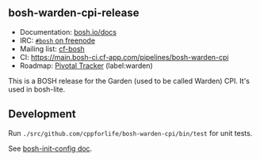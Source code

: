 ## bosh-warden-cpi-release

* Documentation: [bosh.io/docs](https://bosh.io/docs)
* IRC: [`#bosh` on freenode](https://webchat.freenode.net/?channels=bosh)
* Mailing list: [cf-bosh](https://lists.cloudfoundry.org/pipermail/cf-bosh)
* CI: <https://main.bosh-ci.cf-app.com/pipelines/bosh-warden-cpi>
* Roadmap: [Pivotal Tracker](https://www.pivotaltracker.com/n/projects/1133984) (label:warden)

This is a BOSH release for the Garden (used to be called Warden) CPI. It's used in bosh-lite.

## Development

Run `./src/github.com/cppforlife/bosh-warden-cpi/bin/test` for unit tests.

See [bosh-init-config doc](docs/bosh-init-config.md).
